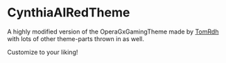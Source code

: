 # CynthiaAIRedTheme

A highly modified version of the OperaGxGamingTheme made by [TomRdh](https://github.com/Tomrdh/) with lots of other theme-parts thrown in as well. 

Customize to your liking!
